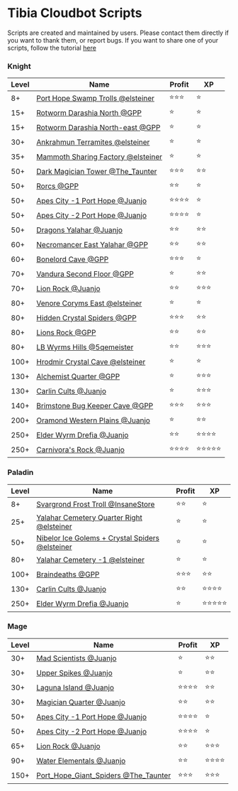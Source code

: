 # Tibia Cloudbot Scripts

Scripts are created and maintained by users. Please contact them directly if you want to thank them, or report bugs.
If you want to share one of your scripts, follow the tutorial [here](https://drive.google.com/open?id=1dkmZxfg-7W_dCIfvhEVx_WlGBEEA4cmZ)
### Knight
| Level | Name      | Profit        | XP   |
| ----- | --------- | ------------- | ---- |
|8+ | [Port Hope Swamp Trolls @elsteiner](elsteiner/PortHope_SwampTrolls/setup.json) | :star::star::star: | :star:|
|15+ | [Rotworm Darashia North @GPP](GPP/rotworm_darashia_north/setup.json) | :star: | :star:|
|15+ | [Rotworm Darashia North-east @GPP](GPP/rotworm_darashia_north_east/setup.json) | :star: | :star:|
|30+ | [Ankrahmun Terramites @elsteiner](elsteiner/Ankrahmun_Terramites/setup_ek.json) | :star: | :star:|
|35+ | [Mammoth Sharing Factory @elsteiner](elsteiner/Svargrond_MammothSharingFactory/setup_ek.json) | :star: | :star:|
|50+ | [Dark Magician Tower @The_Taunter](The_Taunter/Dark_Magician_Tower/setup_ek.json) | :star::star::star: | :star::star:|
|50+ | [Rorcs @GPP](GPP/rorc/setup.json) | :star::star: | :star:|
|50+ | [Apes City -1 Port Hope @Juanjo](Juanjo/apes_city_-1/setup_ek.json) | :star::star::star::star: | :star:|
|50+ | [Apes City -2 Port Hope @Juanjo](Juanjo/apes_city_-2/setup_ek.json) | :star::star::star::star: | :star:|
|50+ | [Dragons Yalahar @Juanjo](Juanjo/dragons_yalahar/setup_ek.json) | :star::star: | :star::star:|
|60+ | [Necromancer East Yalahar @GPP](GPP/necromancer_east_yalahar/setup.json) | :star::star: | :star::star:|
|60+ | [Bonelord Cave @GPP](GPP/bonelord/setup.json) | :star::star::star: | :star:|
|70+ | [Vandura Second Floor @GPP](GPP/vandura_-2/setup.json) | :star: | :star::star:|
|70+ | [Lion Rock @Juanjo](Juanjo/lion_rock/setup_ek70.json) | :star::star: | :star::star::star:|
|80+ | [Venore Coryms East @elsteiner](elsteiner/Venore_CorymsEast/setup_ek.json) | :star: | :star:|
|80+ | [Hidden Crystal Spiders @GPP](GPP/crystal_spider_hidden/setup.json) | :star::star::star: | :star::star:|
|80+ | [Lions Rock @GPP](GPP/lion_rock/setup.json) | :star::star: | :star::star:|
|80+ | [LB Wyrms Hills @5qemeister](5qemeister/wyrm_hills_lb/setup_ek.json) | :star::star: | :star::star::star:|
|100+ | [Hrodmir Crystal Cave @elsteiner](elsteiner/Svargrond_HrodmirCrystalCave/setup.json) | :star: | :star:|
|130+ | [Alchemist Quarter @GPP](GPP/alchemist_quarter/setup.json) | :star: | :star::star::star:|
|130+ | [Carlin Cults @Juanjo](Juanjo/carlin_cults/setup_ek.json) | :star: | :star::star::star:|
|140+ | [Brimstone Bug Keeper Cave @GPP](GPP/brimstone_bug_keeper_cave/setup.json) | :star::star::star: | :star::star::star:|
|200+ | [Oramond Western Plains @Juanjo](Juanjo/oramond_rot_votes/setup_ek.json) | :star: | :star::star:|
|250+ | [Elder Wyrm Drefia @Juanjo](Juanjo/elder_wyrms/setup_ek.json) | :star::star: | :star::star::star::star:|
|250+ | [Carnivora's Rock @Juanjo](Juanjo/carnivoras_rock/setup_ek.json) | :star::star::star::star: | :star::star::star::star::star:|

### Paladin
| Level | Name      | Profit        | XP   |
| ----- | --------- | ------------- | ---- |
|8+ | [Svargrond Frost Troll @InsaneStore](InsaneStore/SvargrondFrostTroll/IS_Svargrond_Frost_Troll_RP_v1.0.json) | :star::star: | :star:|
|25+ | [Yalahar Cemetery Quarter Right @elsteiner](elsteiner/Yalahar_CemeteryQuarterRight/setup.json) | :star: | :star:|
|50+ | [Nibelor Ice Golems + Crystal Spiders @elsteiner](elsteiner/Svargrond_Nibeolor_IceGolems_CrystalSpiders/setup_rp.json) | :star: | :star:|
|80+ | [Yalahar Cemetery -1 @elsteiner](elsteiner/Yalahar_Cemetery-1/setup_rp.json) | :star: | :star:|
|100+ | [Braindeaths @GPP](GPP/braindeaths/setup.json) | :star::star::star: | :star::star:|
|130+ | [Carlin Cults @Juanjo](Juanjo/carlin_cults/setup_rp.json) | :star::star: | :star::star::star::star:|
|250+ | [Elder Wyrm Drefia @Juanjo](Juanjo/elder_wyrms/setup_rp.json) | :star: | :star::star::star::star::star:|

### Mage
| Level | Name      | Profit        | XP   |
| ----- | --------- | ------------- | ---- |
|30+ | [Mad Scientists @Juanjo](Juanjo/mad_scientist/setup_mage.json) | :star: | :star::star:|
|30+ | [Upper Spikes @Juanjo](Juanjo/upper_spikes/setup_mage.json) | :star: | :star::star:|
|30+ | [Laguna Island @Juanjo](Juanjo/laguna_island/setup_mage_low.json) | :star::star::star::star: | :star::star:|
|30+ | [Magician Quarter @Juanjo](Juanjo/magician_quarter/setup_mage.json) | :star::star: | :star::star:|
|50+ | [Apes City -1 Port Hope @Juanjo](Juanjo/apes_city_-1/setup_mage.json) | :star::star::star::star: | :star:|
|50+ | [Apes City -2 Port Hope @Juanjo](Juanjo/apes_city_-2/setup_mage.json) | :star::star::star::star: | :star:|
|65+ | [Lion Rock @Juanjo](Juanjo/lion_rock/setup_mage.json) | :star::star: | :star::star::star:|
|90+ | [Water Elementals @Juanjo](Juanjo/water_elementals/setup_mage.json) | :star::star: | :star::star::star::star:|
|150+ | [Port_Hope_Giant_Spiders @The_Taunter](The_Taunter/Port_Hope_Giant_Spiders/setup_mage.json) | :star::star::star: | :star::star::star:|

